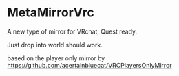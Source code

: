 # MetaMirrorVrc
A new type of mirror for VRchat, Quest ready.

Just drop into world should work.

based on the player only mirror by https://github.com/acertainbluecat/VRCPlayersOnlyMirror                                         
